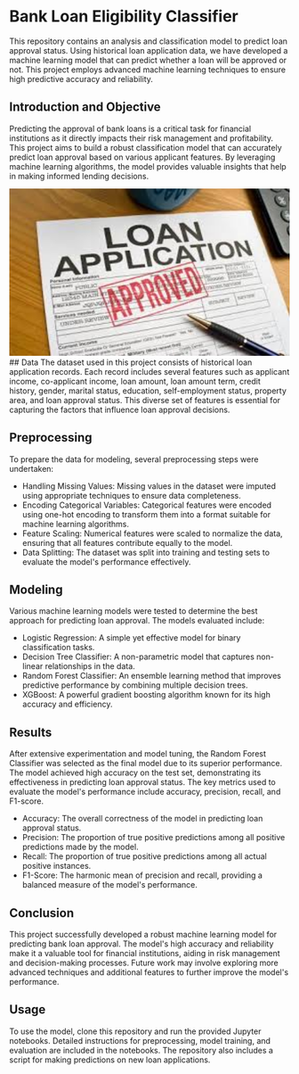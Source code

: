 # Bank Loan Eligibility Classifier

This repository contains an analysis and classification model to predict loan approval status. Using historical loan application data, we have developed a machine learning model that can predict whether a loan will be approved or not. This project employs advanced machine learning techniques to ensure high predictive accuracy and reliability.

## Introduction and Objective
Predicting the approval of bank loans is a critical task for financial institutions as it directly impacts their risk management and profitability. This project aims to build a robust classification model that can accurately predict loan approval based on various applicant features. By leveraging machine learning algorithms, the model provides valuable insights that help in making informed lending decisions.

<img src = "https://github.com/somaksanyal97/Bank-Loan-Prediction/blob/main/Pictures/download%20(1).jpeg" style="width:1000px; height:300px;">
## Data
The dataset used in this project consists of historical loan application records. Each record includes several features such as applicant income, co-applicant income, loan amount, loan amount term, credit history, gender, marital status, education, self-employment status, property area, and loan approval status. This diverse set of features is essential for capturing the factors that influence loan approval decisions.

## Preprocessing
To prepare the data for modeling, several preprocessing steps were undertaken:

* Handling Missing Values: Missing values in the dataset were imputed using appropriate techniques to ensure data completeness.
* Encoding Categorical Variables: Categorical features were encoded using one-hot encoding to transform them into a format suitable for machine learning algorithms.
* Feature Scaling: Numerical features were scaled to normalize the data, ensuring that all features contribute equally to the model.
* Data Splitting: The dataset was split into training and testing sets to evaluate the model's performance effectively.

## Modeling
Various machine learning models were tested to determine the best approach for predicting loan approval. The models evaluated include:

* Logistic Regression: A simple yet effective model for binary classification tasks.
* Decision Tree Classifier: A non-parametric model that captures non-linear relationships in the data.
* Random Forest Classifier: An ensemble learning method that improves predictive performance by combining multiple decision trees.
* XGBoost: A powerful gradient boosting algorithm known for its high accuracy and efficiency.

## Results
After extensive experimentation and model tuning, the Random Forest Classifier was selected as the final model due to its superior performance. The model achieved high accuracy on the test set, demonstrating its effectiveness in predicting loan approval status. The key metrics used to evaluate the model's performance include accuracy, precision, recall, and F1-score.

* Accuracy: The overall correctness of the model in predicting loan approval status.
* Precision: The proportion of true positive predictions among all positive predictions made by the model.
* Recall: The proportion of true positive predictions among all actual positive instances.
* F1-Score: The harmonic mean of precision and recall, providing a balanced measure of the model's performance.

## Conclusion
This project successfully developed a robust machine learning model for predicting bank loan approval. The model's high accuracy and reliability make it a valuable tool for financial institutions, aiding in risk management and decision-making processes. Future work may involve exploring more advanced techniques and additional features to further improve the model's performance.

## Usage
To use the model, clone this repository and run the provided Jupyter notebooks. Detailed instructions for preprocessing, model training, and evaluation are included in the notebooks. The repository also includes a script for making predictions on new loan applications.


